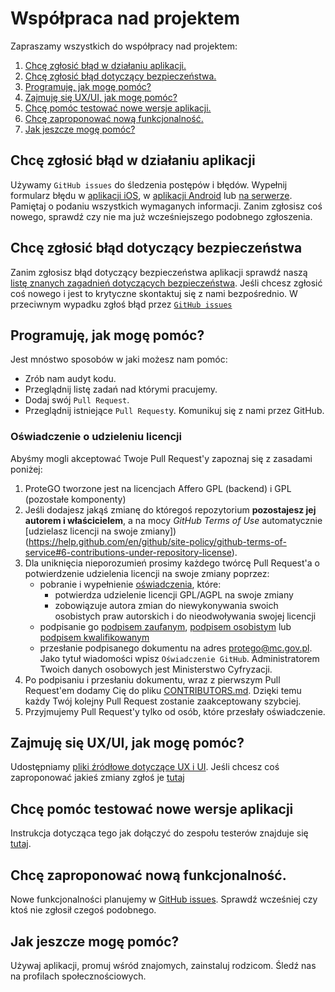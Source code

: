 # Współpraca nad projektem

Zapraszamy wszystkich do współpracy nad projektem:

1. [Chcę zgłosić błąd w działaniu aplikacji.](#Chcę-zgłosić-błąd-w-działaniu-aplikacji)
2. [Chcę zgłosić błąd dotyczący bezpieczeństwa.](#Chcę-zgłosić-błąd-dotyczący-bezpieczeństwa)
3. [Programuję, jak mogę pomóc?](#Programuję-jak-mogę-pomóc)
4. [Zajmuję się UX/UI, jak mogę pomóc?](#Zajmuję-się-uxui-jak-mogę-pomóc)
5. [Chcę pomóc testować nowe wersje aplikacji.](#Chcę-pomóc-testować-nowe-wersje-aplikacji)
6. [Chcę zaproponować nową funkcjonalność.](#Chcę-zaproponować-nową-funkcjonalność)
7. [Jak jeszcze mogę pomóc?](#Jak-jeszcze-moge-pomoc)

## Chcę zgłosić błąd w działaniu aplikacji

Używamy `GitHub issues` do śledzenia postępów i błędów. Wypełnij formularz błędu w [aplikacji iOS](https://github.com/anna-app/ios/issues/new?assignees=&labels=&template=bug_report.md&title=), w [aplikacji Android](https://github.com/anna-app/android/issues/new?assignees=&labels=&template=bug_report.md&title=) lub [na serwerze](https://github.com/anna-app/backend/issues/new?assignees=&labels=&template=bug_report.md&title=). Pamiętaj o podaniu wszystkich wymaganych informacji. Zanim zgłosisz coś nowego, sprawdź czy nie ma już wcześniejszego podobnego zgłoszenia.

## Chcę zgłosić błąd dotyczący bezpieczeństwa

Zanim zgłosisz błąd dotyczący bezpieczeństwa aplikacji sprawdź naszą [listę znanych zagadnień dotyczących bezpieczeństwa](specs/security.md). Jeśli chcesz zgłosić coś nowego i jest to krytyczne skontaktuj się z nami bezpośrednio. W przeciwnym wypadku zgłoś błąd przez [`GitHub issues`](#Chcę-zgłosić-błąd-w-działaniu-aplikacji)

## Programuję, jak mogę pomóc?

Jest mnóstwo sposobów w jaki możesz nam pomóc:
* Zrób nam audyt kodu. 
* Przeglądnij listę zadań nad którymi pracujemy. 
* Dodaj swój `Pull Request`. 
* Przeglądnij istniejące `Pull Request`y. 
Komunikuj się z nami przez GitHub.

### Oświadczenie o udzieleniu licencji
Abyśmy mogli akceptować Twoje Pull Request'y zapoznaj się z zasadami poniżej:
1. ProteGO tworzone jest na licencjach Affero GPL (backend) i GPL (pozostałe komponenty)
2. Jeśli dodajesz jakąś zmianę do któregoś repozytorium **pozostajesz jej autorem i właścicielem**, a na mocy *GitHub Terms of Use* automatycznie [udzielasz licencji na swoje zmiany])(https://help.github.com/en/github/site-policy/github-terms-of-service#6-contributions-under-repository-license).
3. Dla uniknięcia nieporozumień prosimy każdego twórcę Pull Request'a o potwierdzenie udzielenia licencji na swoje zmiany poprzez:
    * pobranie i wypełnienie [oświadczenia](files/oswiadczenie_licencja_GPL_AGPL.pdf), które:
        * potwierdza udzielenie licencji GPL/AGPL na swoje zmiany
        * zobowiązuje autora zmian do niewykonywania swoich osobistych praw autorskich i do nieodwoływania swojej licencji
    * podpisanie go [podpisem zaufanym](https://www.gov.pl/web/gov/podpisz-dokument-elektronicznie-wykorzystaj-podpis-zaufany), [podpisem osobistym](https://www.gov.pl/web/e-dowod/podpis-osobisty) lub [podpisem kwalifikowanym](https://pl.wikipedia.org/wiki/Podpis_kwalifikowany)
    * przesłanie podpisanego dokumentu na adres [protego@mc.gov.pl](protego@mc.gov.pl). Jako tytuł wiadomości wpisz `Oświadczenie GitHub`. Administratorem Twoich danych osobowych jest Ministerstwo Cyfryzacji.
4. Po podpisaniu i przesłaniu dokumentu, wraz z pierwszym Pull Request'em dodamy Cię do pliku [CONTRIBUTORS.md](CONTRIBUTORS.md). Dzięki temu każdy Twój kolejny Pull Request zostanie zaakceptowany szybciej.
5. Przyjmujemy Pull Request'y tylko od osób, które przesłały oświadczenie.

## Zajmuję się UX/UI, jak mogę pomóc?

Udostępniamy [pliki źródłowe dotyczące UX i UI](https://drive.google.com/drive/folders/1n2-dFkdkJWnezX3RjN1kaSOzHQiUg4iQ?usp=sharing). Jeśli chcesz coś zaproponować jakieś zmiany zgłoś je [tutaj](https://github.com/ProteGO-app/specs/issues)

## Chcę pomóc testować nowe wersje aplikacji

Instrukcja dotycząca tego jak dołączyć do zespołu testerów znajduje się [tutaj](specs/testing.md).

## Chcę zaproponować nową funkcjonalność.

Nowe funkcjonalności planujemy w [GitHub issues](https://github.com/anna-app/specs/issues). Sprawdź wcześniej czy ktoś nie zgłosił czegoś podobnego.

## Jak jeszcze mogę pomóc?

Używaj aplikacji, promuj wśród znajomych, zainstaluj rodzicom. Śledź nas na profilach społecznościowych.
